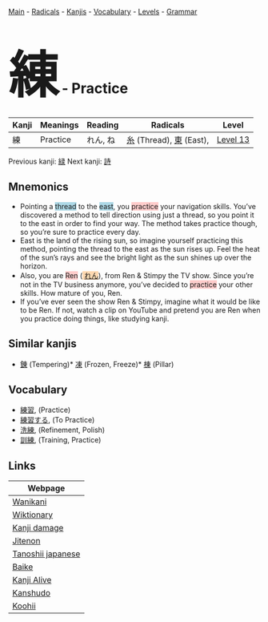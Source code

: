 <style> bigfont {font-size: 100px}</style>
[Main](../index.md) -
[Radicals](../radicals.md) -
[Kanjis](../kanjis.md) -
[Vocabulary](../vocabulary.md) -
[Levels](../levels.md) -
[Grammar](../grammar.md)
# <bigfont> 練</bigfont> - Practice 

| Kanji | Meanings | Reading | Radicals | Level |
| --- | --- | --- | --- | --- |
| 練 | Practice | れん, ね | [糸](../radicals/糸.md) (Thread), [東](../radicals/東.md) (East),  | [Level 13](../levels/wk_level13.md) |

Previous kanji: [緑](緑.md) Next kanji: [詩](詩.md) 

## Mnemonics
 * Pointing a <span style="background-color:#ADD8E6"> thread</span> to the <span style="background-color:#ADD8E6"> east</span>, you <span style="background-color:#ffcccb"> practice</span> your navigation skills. You’ve discovered a method to tell direction using just a thread, so you point it to the east in order to find your way. The method takes practice though, so you’re sure to practice every day.
* East is the land of the rising sun, so imagine yourself practicing this method, pointing the thread to the east as the sun rises up. Feel the heat of the sun’s rays and see the bright light as the sun shines up over the horizon.
* Also, you are <span style="background-color:#ffcccb"> Ren</span> (<span style="background-color:#fed8b1"> [れん](https://jisho.org/search/れん)</span>), from Ren &amp; Stimpy the TV show. Since you’re not in the TV business anymore, you’ve decided to <span style="background-color:#ffcccb"> practice</span> your other skills. How mature of you, Ren.
* If you’ve ever seen the show Ren &amp; Stimpy, imagine what it would be like to be Ren. If not, watch a clip on YouTube and pretend you are Ren when you practice doing things, like studying kanji.


## Similar kanjis
 * [錬](錬.md) (Tempering)* [凍](凍.md) (Frozen, Freeze)* [棟](棟.md) (Pillar)


## Vocabulary
 * [練習](../vocabulary/練.md), (Practice)
* [練習する](../vocabulary/練.md), (To Practice)
* [洗練](../vocabulary/練.md), (Refinement, Polish)
* [訓練](../vocabulary/練.md), (Training, Practice)



## Links 

| Webpage |
| --- |
| [Wanikani          ](https://www.wanikani.com/kanji/練) |
| [Wiktionary        ](https://en.wiktionary.org/wiki/練) |
| [Kanji damage      ](http://www.kanjidamage.com/kanji/search?utf8=✓&q=練) |
| [Jitenon           ](https://jitenon.com/kanji/練) |
| [Tanoshii japanese ](https://www.tanoshiijapanese.com/dictionary/kanji.cfm?k=練) |
| [Baike             ](https://baike.baidu.com/item/練) |
| [Kanji Alive       ](https://app.kanjialive.com/練) |
| [Kanshudo          ](https://www.kanshudo.com/searchmn?q=練) |
| [Koohii            ](https://kanji.koohii.com/study/kanji/練) |
